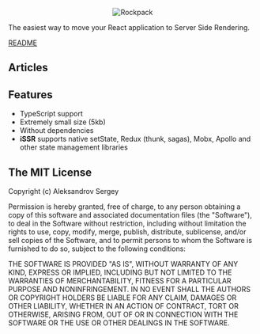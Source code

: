 <p align="center">
  <img alt="Rockpack" src="http://natrube.net/issr/logo.svg">
</p>

The easiest way to move your React application to Server Side Rendering.

[README](https://github.com/AlexSergey/issr)

## Articles

## Features
- TypeScript support
- Extremely small size (5kb)
- Without dependencies
- **iSSR** supports native setState, Redux (thunk, sagas), Mobx, Apollo and other state management libraries

## The MIT License

Copyright (c) Aleksandrov Sergey

Permission is hereby granted, free of charge, to any person obtaining a copy of this software and associated documentation files (the "Software"), to deal in the Software without restriction, including without limitation the rights to use, copy, modify, merge, publish, distribute, sublicense, and/or sell copies of the Software, and to permit persons to whom the Software is furnished to do so, subject to the following conditions:

THE SOFTWARE IS PROVIDED "AS IS", WITHOUT WARRANTY OF ANY KIND, EXPRESS OR IMPLIED, INCLUDING BUT NOT LIMITED TO THE WARRANTIES OF MERCHANTABILITY, FITNESS FOR A PARTICULAR PURPOSE AND NONINFRINGEMENT. IN NO EVENT SHALL THE AUTHORS OR COPYRIGHT HOLDERS BE LIABLE FOR ANY CLAIM, DAMAGES OR OTHER LIABILITY, WHETHER IN AN ACTION OF CONTRACT, TORT OR OTHERWISE, ARISING FROM, OUT OF OR IN CONNECTION WITH THE SOFTWARE OR THE USE OR OTHER DEALINGS IN THE SOFTWARE.


